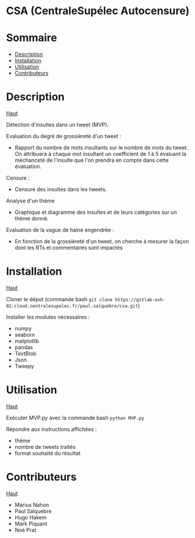 # CSA (CentraleSupélec Autocensure)


# Sommaire
- [Description](#description)
- [Installation](#installation)
- [Utilisation](#utilisation)
- [Contributeurs](#contributeurs)

# Description
[Haut](#sommaire)

Détection d'insultes dans un tweet (MVP).

Evaluation du degré de grossièreté d'un tweet :
* Rapport du nombre de mots insultants sur le nombre de mots du tweet. On attribuera à chaque mot insultant un coefficient de 1 à 5 évaluant la méchanceté de l'insulte que l'on prendra en compte dans cette évaluation.

Censure : 
* Censure des insultes dans les tweets.

Analyse d'un thème
* Graphique et diagramme des insultes et de leurs catégories sur un thème donné. 

Evaluation de la vague de haine engendrée : 
* En fonction de la grossièreté d'un tweet, on cherche à mesurer la façon dont les RTs et commentaires sont impactés

# Installation
[Haut](#sommaire)

Cloner le dépot (commande bash `git clone https://gitlab-ovh-02.cloud.centralesupelec.fr/paul.salquebre/csa.git`)

Installer les modules nécessaires : 
+ numpy
+ seaborn
+ matplotlib
+ pandas
+ TextBlob
+ Json
+ Tweepy

# Utilisation
[Haut](#sommaire)

Exécuter MVP.py avec la commande bash `python MVP.py`

Répondre aux instructions affichées :
* thème
* nombre de tweets traités
* format souhaité du résultat

# Contributeurs
[Haut](#sommaire)

* Marius Nahon
* Paul Salquebre
* Hugo Hakem
* Mark Piquant
* Noé Prat

